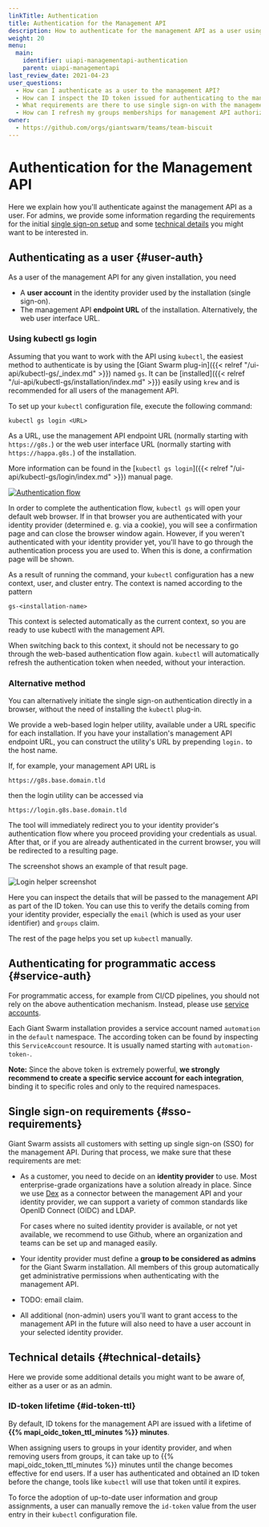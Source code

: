 ```yaml
---
linkTitle: Authentication
title: Authentication for the Management API
description: How to authenticate for the management API as a user using single sign-on, plus some information for admins regarding how to set up single sign-on with your own identity provider.
weight: 20
menu:
  main:
    identifier: uiapi-managementapi-authentication
    parent: uiapi-managementapi
last_review_date: 2021-04-23
user_questions:
  - How can I authenticate as a user to the management API?
  - How can I inspect the ID token issued for authenticating to the management API?
  - What requirements are there to use single sign-on with the management API?
  - How can I refresh my groups memberships for management API authorization?
owner:
  - https://github.com/orgs/giantswarm/teams/team-biscuit
---
```


# Authentication for the Management API

Here we explain how you'll authenticate against the management API as a user. For admins, we provide some information regarding the requirements for the initial [single sign-on setup](#sso-requirements) and some [technical details](#technical-details) you might want to be interested in.

## Authenticating as a user {#user-auth}

As a user of the management API for any given installation, you need

- A **user account** in the identity provider used by the installation (single sign-on).
- The management API **endpoint URL** of the installation. Alternatively, the web user interface URL.

### Using kubectl gs login

Assuming that you want to work with the API using `kubectl`, the easiest method to authenticate is by using the [Giant Swarm plug-in]({{< relref "/ui-api/kubectl-gs/_index.md" >}}) named `gs`. It can be [installed]({{< relref "/ui-api/kubectl-gs/installation/index.md" >}}) easily using `krew` and is recommended for all users of the management API.

To set up your `kubectl` configuration file, execute the following command:

```nohighlight
kubectl gs login <URL>
```

As a URL, use the management API endpoint URL (normally starting with `https://g8s.`) or the web user interface URL (normally starting with `https://happa.g8s.`) of the installation.

More information can be found in the [`kubectl gs login`]({{< relref "/ui-api/kubectl-gs/login/index.md" >}}) manual page.

[![Authentication flow](sso-auth-flow-with-kubectl-gs-login.svg)](sso-auth-flow-with-kubectl-gs-login.svg)

In order to complete the authentication flow, `kubectl gs` will open your default web browser. If in that browser you are authenticated with your identity provider (determined e. g. via a cookie), you will see a confirmation page and can close the browser window again. However, if you weren't authenticated with your identity provider yet, you'll have to go through the authentication process you are used to. When this is done, a confirmation page will be shown.

As a result of running the command, your `kubectl` configuration has a new context, user, and cluster entry. The context is named according to the pattern

```nohighlight
gs-<installation-name>
```

This context is selected automatically as the current context, so you are ready to use kubectl with the management API.

When switching back to this context, it should not be necessary to go through the web-based authentication flow again. `kubectl` will automatically refresh the authentication token when needed, without your interaction.

### Alternative method

You can alternatively initiate the single sign-on authentication directly in a browser, without the need of installing the `kubectl` plug-in.

We provide a web-based login helper utility, available under a URL specific for each installation. If you have your installation's management API endpoint URL, you can construct the utility's URL by prepending `login.` to the host name.

If, for example, your management API URL is

```nohighlight
https://g8s.base.domain.tld
```

then the login utility can be accessed via

```nohighlight
https://login.g8s.base.domain.tld
```

The tool will immediately redirect you to your identity provider's authentication flow where you proceed providing your credentials as usual. After that, or if you are already authenticated in the current browser, you will be redirected to a resulting page.

The screenshot shows an example of that result page.

![Login helper screenshot](login-utility-results.png)

Here you can inspect the details that will be passed to the management API as part of the ID token. You can use this to verify the details coming from your identity provider, especially the `email` (which is used as your user identifier) and `groups` claim.

The rest of the page helps you set up `kubectl` manually.

## Authenticating for programmatic access {#service-auth}

For programmatic access, for example from CI/CD pipelines, you should not rely on the above authentication mechanism. Instead, please use [service accounts](https://kubernetes.io/docs/reference/access-authn-authz/service-accounts-admin/).

Each Giant Swarm installation provides a service account named `automation` in the `default` namespace. The according token can be found by inspecting this `ServiceAccount` resource. It is usually named starting with `automation-token-`.

**Note:** Since the above token is extremely powerful, **we strongly recommend to create a specific service account for each integration**, binding it to specific roles and only to the required namespaces.

## Single sign-on requirements {#sso-requirements}

Giant Swarm assists all customers with setting up single sign-on (SSO) for the management API. During that process, we make sure that these requirements are met:

- As a customer, you need to decide on an **identity provider** to use. Most enterprise-grade organizations have a solution already in place. Since we use [Dex](https://github.com/dexidp/dex) as a connector between the management API and your identity provider, we can support a variety of common standards like OpenID Connect (OIDC) and LDAP.

    For cases where no suited identity provider is available, or not yet available, we recommend to use Github, where an organization and teams can be set up and managed easily.

- Your identity provider must define a **group to be considered as admins** for the Giant Swarm installation. All members of this group automatically get administrative permissions when authenticating with the management API.

- TODO: email claim.

- All additional (non-admin) users you'll want to grant access to the management API in the future will also need to have a user account in your selected identity provider.

## Technical details {#technical-details}

Here we provide some additional details you might want to be aware of, either as a user or as an admin.

### ID-token lifetime {#id-token-ttl}

By default, ID tokens for the management API are issued with a lifetime of **{{% mapi_oidc_token_ttl_minutes %}} minutes**.

When assigning users to groups in your identity provider, and when removing users from groups, it can take up to  {{% mapi_oidc_token_ttl_minutes %}} minutes until the change becomes effective for end users. If a user has authenticated and obtained an ID token before the change, tools like `kubectl` will use that token until it expires.

To force the adoption of up-to-date user information and group assignments, a user can manually remove the `id-token` value from the user entry in their `kubectl` configuration file.
